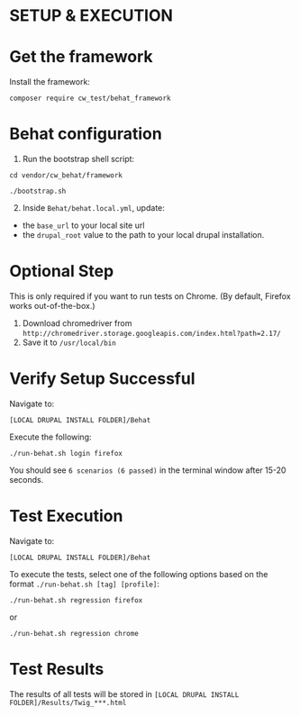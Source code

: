 SETUP & EXECUTION
=================


Get the framework
=================
Install the framework:

```
composer require cw_test/behat_framework
``` 
    
Behat configuration
===================
1. Run the bootstrap shell script:

```
cd vendor/cw_behat/framework
```

```
./bootstrap.sh
```

2. Inside `Behat/behat.local.yml`, update:

* the `base_url` to your local site url
* the `drupal_root` value to the path to your local drupal installation.
       

Optional Step
=============
This is only required if you want to run tests on Chrome. 
(By default, Firefox works out-of-the-box.)

1. Download chromedriver from `http://chromedriver.storage.googleapis.com/index.html?path=2.17/`
2. Save it to `/usr/local/bin`



Verify Setup Successful
=======================
Navigate to:

```
[LOCAL DRUPAL INSTALL FOLDER]/Behat
```

Execute the following:

```
./run-behat.sh login firefox
```

You should see `6 scenarios (6 passed)` in the terminal window after 15-20 seconds.

Test Execution
==============
Navigate to:

```
[LOCAL DRUPAL INSTALL FOLDER]/Behat
```

To execute the tests, select one of the following options based on the format `./run-behat.sh [tag] [profile]`:

```
./run-behat.sh regression firefox
```

or

```
./run-behat.sh regression chrome
```

Test Results
============
The results of all tests will be stored in `[LOCAL DRUPAL INSTALL FOLDER]/Results/Twig_***.html`

